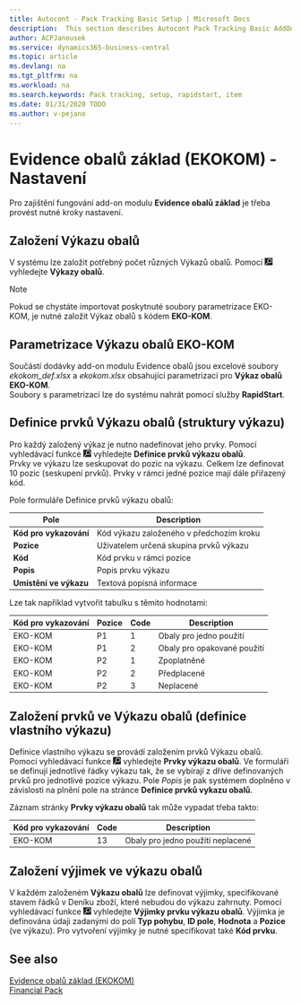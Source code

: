 ```yaml
---
title: Autocont - Pack Tracking Basic Setup | Microsoft Docs
description:  This section describes Autocont Pack Tracking Basic AddOn Setup
author: ACPJanousek
ms.service: dynamics365-business-central
ms.topic: article
ms.devlang: na
ms.tgt_pltfrm: na
ms.workload: na
ms.search.keywords: Pack tracking, setup, rapidstart, item
ms.date: 01/31/2020 TODO
ms.author: v-pejano
---
```


# Evidence obalů základ (EKOKOM) - Nastavení
Pro zajištění fungování add-on modulu **Evidence obalů základ** je třeba provést nutné kroky nastavení.

## Založení Výkazu obalů
V systému lze založit potřebný počet různých Výkazů obalů. Pomocí ![Žárovka, která otevře funkci Řekněte mi](media/ui-search/search_small.png "Řekněte mi, co chcete dělat") vyhledejte **Výkazy obalů**.

> [!NOTE]  
> Pokud se chystáte importovat poskytnuté soubory parametrizace EKO-KOM, je nutné založit Výkaz obalů s kódem **EKO-KOM**.

## Parametrizace Výkazu obalů EKO-KOM
Součástí dodávky add-on modulu Evidence obalů jsou excelové soubory *ekokom_def.xlsx* a *ekokom.xlsx* obsahující parametrizaci pro **Výkaz obalů EKO-KOM**.  
Soubory s parametrizací lze do systému nahrát pomocí služby **RapidStart**.

## Definice prvků Výkazu obalů (struktury výkazu)
Pro každý založený výkaz je nutno nadefinovat jeho prvky. Pomocí vyhledávací funkce ![Žárovka, která otevře funkci Řekněte mi](media/ui-search/search_small.png "Řekněte mi, co chcete dělat") vyhledejte **Definice prvků výkazu obalů**.  
Prvky ve výkazu lze seskupovat do pozic na výkazu. Celkem lze definovat 10 pozic (seskupení prvků). Prvky v rámci jedné pozice mají dále přiřazený kód.

Pole formuláře Definice prvků výkazu obalů:

| Pole | Description |
|---------------|---------------|  
| **Kód pro vykazování** | Kód výkazu založeného v předchozím kroku |
| **Pozice** | Uživatelem určená skupina prvků výkazu |
| **Kód** | Kód prvku v rámci pozice |
| **Popis** | Popis prvku výkazu |
| **Umístění ve výkazu** | Textová popisná informace |


Lze tak například vytvořit tabulku s těmito hodnotami:

| Kód pro vykazování | Pozice | Code | Description |
|----------|----------|----------|----------|
| EKO-KOM | P1 | 1 | Obaly pro jedno použití |
| EKO-KOM | P1 | 2 | Obaly pro opakované použití |
| EKO-KOM | P2 | 1 | Zpoplatněné |
| EKO-KOM | P2 | 2 | Předplacené |
| EKO-KOM | P2 | 3 | Neplacené |

## Založení prvků ve Výkazu obalů (definice vlastního výkazu)

Definice vlastního výkazu se provádí založením prvků Výkazu obalů. Pomocí vyhledávací funkce ![Žárovka, která otevře funkci Řekněte mi](media/ui-search/search_small.png "Řekněte mi, co chcete dělat") vyhledejte **Prvky výkazu obalů**. Ve formuláři se definují jednotlivé řádky výkazu tak, že se vybírají z dříve definovaných prvků pro jednotlivé pozice výkazu. Pole *Popis* je pak systémem doplněno v závislosti na plnění pole na stránce **Definice prvků vykazu obalů**.

Záznam stránky **Prvky výkazu obalů** tak může vypadat třeba takto:

| Kód pro vykazování | Code | Description |
|---------------|---------------|---------------|
| EKO-KOM | 13 | Obaly pro jedno použití neplacené |

## Založení výjimek ve výkazu obalů

V každém založeném **Výkazu obalů** lze definovat výjimky, specifikované stavem řádků v Deníku zboží, které nebudou do výkazu zahrnuty. Pomocí vyhledávací funkce ![Žárovka, která otevře funkci Řekněte mi](media/ui-search/search_small.png "Řekněte mi, co chcete dělat") vyhledejte **Výjimky prvku výkazu obalů**.  Výjimka je definována údaji zadanými do polí **Typ pohybu**, **ID pole**, **Hodnota** a **Pozice** (ve výkazu). Pro vytvoření výjimky je nutné specifikovat také **Kód prvku**.

## See also
[Evidence obalů základ (EKOKOM)](ac-pack-tracking-basic.md)  
[Financial Pack](ac-finance-pack.md)

